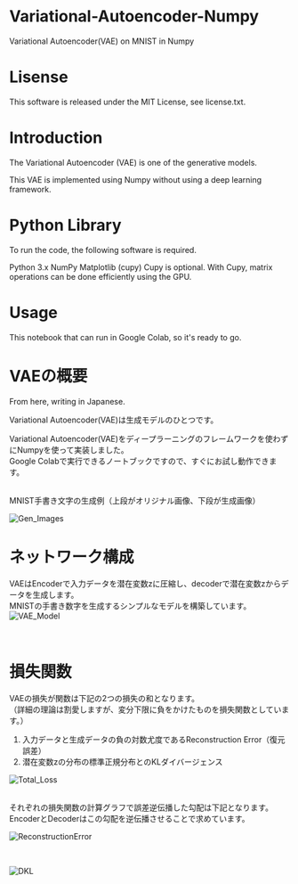 # Variational-Autoencoder-Numpy
Variational Autoencoder(VAE) on MNIST in Numpy

# Lisense
This software is released under the MIT License, see license.txt.

# Introduction

The Variational Autoencoder (VAE) is one of the generative models.

This VAE is implemented using Numpy without using a deep learning framework.

# Python Library
To run the code, the following software is required.

Python 3.x
NumPy
Matplotlib
(cupy)
Cupy is optional. With Cupy, matrix operations can be done efficiently using the GPU.

# Usage

This notebook that can run in Google Colab, so it's ready to go.


# VAEの概要
From here, writing in Japanese.

Variational Autoencoder(VAE)は生成モデルのひとつです。

Variational Autoencoder(VAE)をディープラーニングのフレームワークを使わずにNumpyを使って実装しました。
<br>
Google Colabで実行できるノートブックですので、すぐにお試し動作できます。


<br>
MNIST手書き文字の生成例（上段がオリジナル画像、下段が生成画像）

![Gen_Images](https://github.com/pometa0507/Variational-Autoencoder-Numpy/blob/master/plots/Gen_Images.png)



# ネットワーク構成

VAEはEncoderで入力データを潜在変数zに圧縮し、decoderで潜在変数zからデータを生成します。
<br>
MNISTの手書き数字を生成するシンプルなモデルを構築しています。
<br>
![VAE_Model](https://github.com/pometa0507/Variational-Autoencoder-Numpy/blob/master/plots/VAE_Model.png)


<br>

# 損失関数

VAEの損失が関数は下記の2つの損失の和となります。
<br>
（詳細の理論は割愛しますが、変分下限に負をかけたものを損失関数としています。）
1) 入力データと生成データの負の対数尤度であるReconstruction Error（復元誤差）
2) 潜在変数zの分布の標準正規分布とのKLダイバージェンス

![Total_Loss](https://github.com/pometa0507/Variational-Autoencoder-Numpy/blob/master/plots/Total_Loss.png)

<br>
それぞれの損失関数の計算グラフで誤差逆伝播した勾配は下記となります。
<br>
EncoderとDecoderはこの勾配を逆伝播させることで求めています。

<br>

![ReconstructionError](https://github.com/pometa0507/Variational-Autoencoder-Numpy/blob/master/plots/ReconstructionError.png)

<br>

![DKL](https://github.com/pometa0507/Variational-Autoencoder-Numpy/blob/master/plots/DKL.png)
